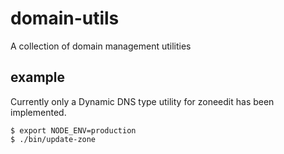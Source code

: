 # domain-utils

A collection of domain management utilities

## example

Currently only a Dynamic DNS type utility for zoneedit has been implemented.


    $ export NODE_ENV=production
    $ ./bin/update-zone


